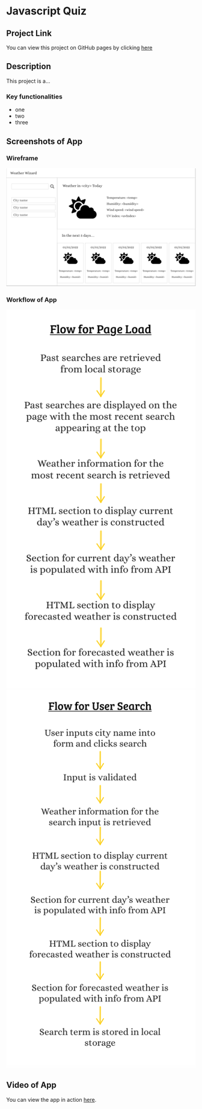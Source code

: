 # Javascript Quiz

## Project Link

You can view this project on GitHub pages by clicking [here](https://dominikacookies.github.io/weather_forecast_app/)

## Description

This project is a...

### Key functionalities
- one
- two
- three

## Screenshots of App

### Wireframe
![image](./assets/screenshots/wireframe.png)

### Workflow of App
![image](./assets/screenshots/pageLoadFlow.png)
![image](./assets/screenshots/inputSubmittedFlow.png)

## Video of App
You can view the app in action [here](.assets/../assets/screenshots/applicationworkingvideo.mov).
